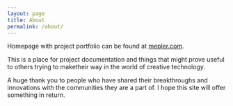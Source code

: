 ```yaml
---
layout: page
title: About
permalink: /about/
---
```


Homepage with project portfolio can be found at [mepler.com](http://mepler.com). 

This is a place for project documentation and things that might prove useful to others trying to maketheir way in the world of creative technology.

A huge thank you to people who have shared their breakthroughs and innovations with the communities they are a part of. I hope this site will offer something in return. 

